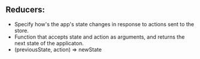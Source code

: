 ## Reducers:

- Specify how's the app's state changes in response to actions sent to the store.
- Function that accepts state and action as arguments, and returns the next state of the applicaton.
- (previousState, action) => newState

